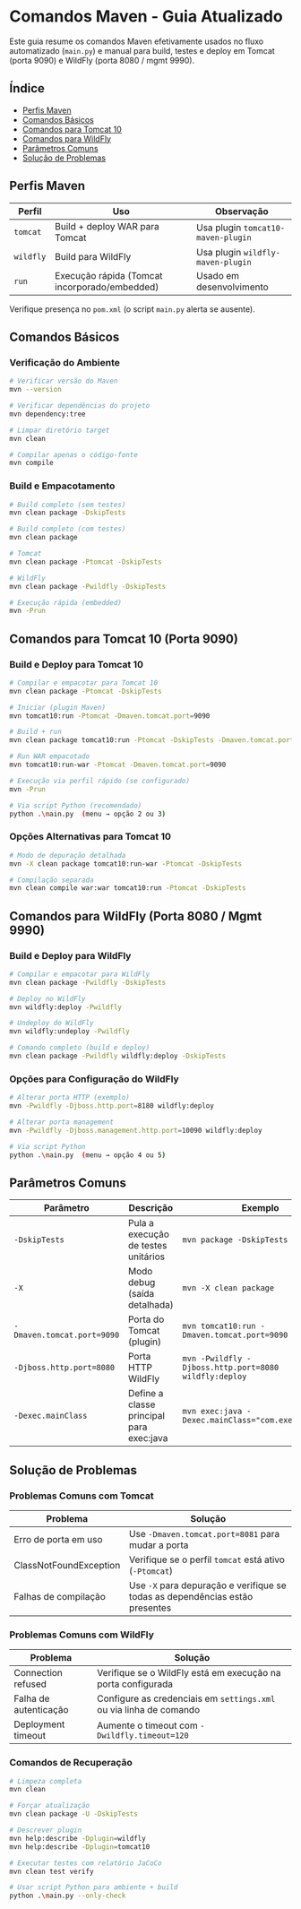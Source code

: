 # Comandos Maven - Guia Atualizado

Este guia resume os comandos Maven efetivamente usados no fluxo automatizado (`main.py`) e manual para build, testes e deploy em Tomcat (porta 9090) e WildFly (porta 8080 / mgmt 9990).

## Índice

- [Perfis Maven](#perfis-maven)
- [Comandos Básicos](#comandos-básicos)
- [Comandos para Tomcat 10](#comandos-para-tomcat-10)
- [Comandos para WildFly](#comandos-para-wildfly)
- [Parâmetros Comuns](#parâmetros-comuns)
- [Solução de Problemas](#solução-de-problemas)

## Perfis Maven

| Perfil | Uso | Observação |
|--------|-----|------------|
| `tomcat` | Build + deploy WAR para Tomcat | Usa plugin `tomcat10-maven-plugin` |
| `wildfly` | Build para WildFly | Usa plugin `wildfly-maven-plugin` |
| `run` | Execução rápida (Tomcat incorporado/embedded) | Usado em desenvolvimento |

Verifique presença no `pom.xml` (o script `main.py` alerta se ausente).

## Comandos Básicos

### Verificação do Ambiente

```bash
# Verificar versão do Maven
mvn --version

# Verificar dependências do projeto
mvn dependency:tree

# Limpar diretório target
mvn clean

# Compilar apenas o código-fonte
mvn compile
```

### Build e Empacotamento

```bash
# Build completo (sem testes)
mvn clean package -DskipTests

# Build completo (com testes)
mvn clean package

# Tomcat
mvn clean package -Ptomcat -DskipTests

# WildFly
mvn clean package -Pwildfly -DskipTests

# Execução rápida (embedded)
mvn -Prun
```

## Comandos para Tomcat 10 (Porta 9090)

### Build e Deploy para Tomcat 10

```bash
# Compilar e empacotar para Tomcat 10
mvn clean package -Ptomcat -DskipTests

# Iniciar (plugin Maven)
mvn tomcat10:run -Ptomcat -Dmaven.tomcat.port=9090

# Build + run
mvn clean package tomcat10:run -Ptomcat -DskipTests -Dmaven.tomcat.port=9090

# Run WAR empacotado
mvn tomcat10:run-war -Ptomcat -Dmaven.tomcat.port=9090

# Execução via perfil rápido (se configurado)
mvn -Prun

# Via script Python (recomendado)
python .\main.py  (menu → opção 2 ou 3)
```

### Opções Alternativas para Tomcat 10

```bash
# Modo de depuração detalhada
mvn -X clean package tomcat10:run-war -Ptomcat -DskipTests

# Compilação separada
mvn clean compile war:war tomcat10:run -Ptomcat -DskipTests
```

## Comandos para WildFly (Porta 8080 / Mgmt 9990)

### Build e Deploy para WildFly

```bash
# Compilar e empacotar para WildFly
mvn clean package -Pwildfly -DskipTests

# Deploy no WildFly
mvn wildfly:deploy -Pwildfly

# Undeploy do WildFly
mvn wildfly:undeploy -Pwildfly

# Comando completo (build e deploy)
mvn clean package -Pwildfly wildfly:deploy -DskipTests
```

### Opções para Configuração do WildFly

```bash
# Alterar porta HTTP (exemplo)
mvn -Pwildfly -Djboss.http.port=8180 wildfly:deploy

# Alterar porta management
mvn -Pwildfly -Djboss.management.http.port=10090 wildfly:deploy

# Via script Python
python .\main.py  (menu → opção 4 ou 5)
```

## Parâmetros Comuns

| Parâmetro | Descrição | Exemplo |
|-----------|-----------|---------|
| `-DskipTests` | Pula a execução de testes unitários | `mvn package -DskipTests` |
| `-X` | Modo debug (saída detalhada) | `mvn -X clean package` |
| `-Dmaven.tomcat.port=9090` | Porta do Tomcat (plugin) | `mvn tomcat10:run -Dmaven.tomcat.port=9090` |
| `-Djboss.http.port=8080` | Porta HTTP WildFly | `mvn -Pwildfly -Djboss.http.port=8080 wildfly:deploy` |
| `-Dexec.mainClass` | Define a classe principal para exec:java | `mvn exec:java -Dexec.mainClass="com.exemplo.Main"` |

## Solução de Problemas

### Problemas Comuns com Tomcat

| Problema | Solução |
|----------|---------|
| Erro de porta em uso | Use `-Dmaven.tomcat.port=8081` para mudar a porta |
| ClassNotFoundException | Verifique se o perfil `tomcat` está ativo (`-Ptomcat`) |
| Falhas de compilação | Use `-X` para depuração e verifique se todas as dependências estão presentes |

### Problemas Comuns com WildFly

| Problema | Solução |
|----------|---------|
| Connection refused | Verifique se o WildFly está em execução na porta configurada |
| Falha de autenticação | Configure as credenciais em `settings.xml` ou via linha de comando |
| Deployment timeout | Aumente o timeout com `-Dwildfly.timeout=120` |

### Comandos de Recuperação

```bash
# Limpeza completa
mvn clean

# Forçar atualização
mvn clean package -U -DskipTests

# Descrever plugin
mvn help:describe -Dplugin=wildfly
mvn help:describe -Dplugin=tomcat10

# Executar testes com relatório JaCoCo
mvn clean test verify

# Usar script Python para ambiente + build
python .\main.py --only-check
```